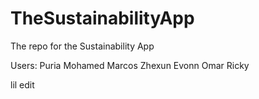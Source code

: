 # TheSustainabilityApp
The repo for the Sustainability App

Users:
Puria
Mohamed
Marcos
Zhexun
Evonn
Omar
Ricky

lil edit